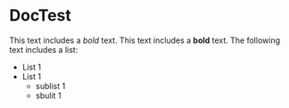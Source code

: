 # DocTest
This text includes a *bold* text.
This text includes a **bold** text.
The following text includes a list:
 - List 1
 - List 1
   - sublist 1
   - sbulit 1

